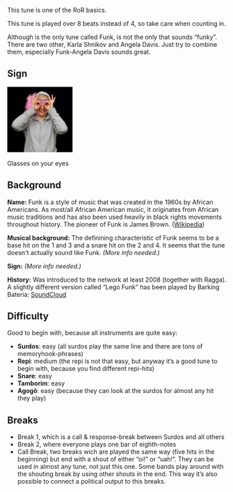 This tune is one of the RoR basics.

This tune is played over 8 beats instead of 4, so take care when counting in.

Although is the only tune called Funk, is not the only that sounds “funky”. There are two other, Karla Shnikov and
Angela Davis. Just try to combine them, especially Funk-Angela Davis sounds great.

## Sign

![Glasses on your eyes](/assets/images/signes/funk_tune.jpg "Funk Tune")

Glasses on your eyes

## Background

**Name:** Funk is a style of music that was created in the 1960s by African Americans. As most/all African American music, it originates from African music traditions and has also been used heavily in black rights movements throughout history. The pioneer of Funk is James Brown. ([Wikipedia](https://en.wikipedia.org/wiki/Funk))

**Musical background:** The definining characteristic of Funk seems to be a base hit on the 1 and 3 and a snare hit on the 2 and 4. It seems that the tune doesn't actually sound like Funk. *(More info needed.)*

**Sign:** *(More info needed.)*

**History:** Was introduced to the network at least 2008 (together with Ragga). A slightly different version called “Lego Funk” has been played by Barking Bateria: [SoundCloud](https://soundcloud.com/barking-bateria/lego-funk)

## Difficulty

Good to begin with, because all instruments are quite easy:

* **Surdos**: easy (all surdos play the same line and there are tons of memoryhook-phrases)
* **Repi**: medium (the repi is not that easy, but anyway it’s a good tune to begin with, because you find different repi-hits)
* **Snare**: easy
* **Tamborim**: easy
* **Agogô**: easy (because they can look at the surdos for almost any hit they play)

## Breaks

* Break 1, which is a call & response-break between Surdos and all others
* Break 2, where everyone plays one bar of eighth-notes
* Call Break, two breaks wich are played the same way (five hits in the beginning) but end with a shout of either “oi!”
  or “uah!”. They can be used in almost any tune, not just this one. Some bands play around with the shouting break by
  using other shouts in the end. This way it’s also possible to connect a political output to this breaks.
